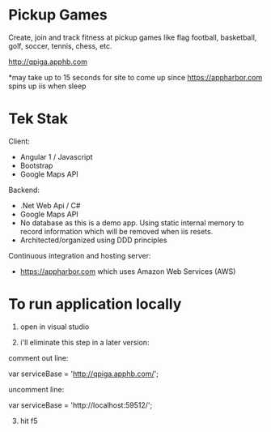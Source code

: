 # Pickup Games

Create, join and track fitness at pickup games like flag football, basketball, golf, soccer, tennis, chess, etc.

http://qpiga.apphb.com 

*may take up to 15 seconds for site to come up since https://appharbor.com spins up iis when sleep

# Tek Stak

Client:

- Angular 1 / Javascript
- Bootstrap
- Google Maps API

Backend:

- .Net Web Api / C#
- Google Maps API
- No database as this is a demo app.  Using static internal memory to record information which will be removed when iis resets.
- Architected/organized using DDD principles

Continuous integration and hosting server:

- https://appharbor.com which uses Amazon Web Services (AWS)

# To run application locally

1. open in visual studio

2. i'll eliminate this step in a later version:

comment out line:

var serviceBase = 'http://qpiga.apphb.com/';

uncomment line:

var serviceBase = 'http://localhost:59512/';

3. hit f5